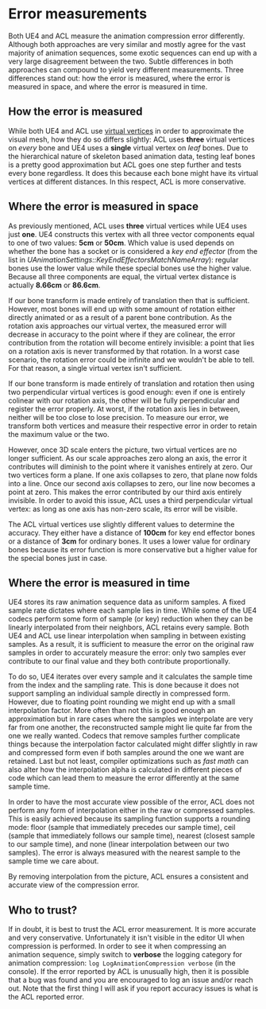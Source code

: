 # Error measurements

Both UE4 and ACL measure the animation compression error differently. Although both approaches are very similar and mostly agree for the vast majority of animation sequences, some exotic sequences can end up with a very large disagreement between the two. Subtle differences in both approaches can compound to yield very different measurements. Three differences stand out: how the error is measured, where the error is measured in space, and where the error is measured in time.

## How the error is measured

While both UE4 and ACL use [virtual vertices](https://nfrechette.github.io/2016/11/01/anim_compression_accuracy/) in order to approximate the visual mesh, how they do so differs slightly: ACL uses **three** virtual vertices on *every* bone and UE4 uses a **single** virtual vertex on *leaf* bones. Due to the hierarchical nature of skeleton based animation data, testing leaf bones is a pretty good approximation but ACL goes one step further and tests every bone regardless. It does this because each bone might have its virtual vertices at different distances. In this respect, ACL is more conservative.

## Where the error is measured in space

As previously mentioned, ACL uses **three** virtual vertices while UE4 uses just **one**. UE4 constructs this vertex with all three vector components equal to one of two values: **5cm** or **50cm**. Which value is used depends on whether the bone has a socket or is considered a *key end effector* (from the list in *UAnimationSettings::KeyEndEffectorsMatchNameArray*): regular bones use the lower value while these special bones use the higher value. Because all three components are equal, the virtual vertex distance is actually **8.66cm** or **86.6cm**.

If our bone transform is made entirely of translation then that is sufficient. However, most bones will end up with some amount of rotation either directly animated or as a result of a parent bone contribution. As the rotation axis approaches our virtual vertex, the measured error will decrease in accuracy to the point where if they are colinear, the error contribution from the rotation will become entirely invisible: a point that lies on a rotation axis is never transformed by that rotation. In a worst case scenario, the rotation error could be infinite and we wouldn't be able to tell. For that reason, a single virtual vertex isn't sufficient.

If our bone transform is made entirely of translation and rotation then using two perpendicular virtual vertices is good enough: even if one is entirely colinear with our rotation axis, the other will be fully perpendicular and register the error properly. At worst, if the rotation axis lies in between, neither will be too close to lose precision. To measure our error, we transform both vertices and measure their respective error in order to retain the maximum value or the two.

However, once 3D scale enters the picture, two virtual vertices are no longer sufficient. As our scale approaches zero along an axis, the error it contributes will diminish to the point where it vanishes entirely at zero. Our two vertices form a plane. If one axis collapses to zero, that plane now folds into a line. Once our second axis collapses to zero, our line now becomes a point at zero. This makes the error contributed by our third axis entirely invisible. In order to avoid this issue, ACL uses a third perpendicular virtual vertex: as long as one axis has non-zero scale, its error will be visible.

The ACL virtual vertices use slightly different values to determine the accuracy. They either have a distance of **100cm** for key end effector bones or a distance of **3cm** for ordinary bones. It uses a lower value for ordinary bones because its error function is more conservative but a higher value for the special bones just in case.

## Where the error is measured in time

UE4 stores its raw animation sequence data as uniform samples. A fixed sample rate dictates where each sample lies in time. While some of the UE4 codecs perform some form of sample (or key) reduction when they can be linearly interpolated from their neighbors, ACL retains every sample. Both UE4 and ACL use linear interpolation when sampling in between existing samples. As a result, it is sufficient to measure the error on the original raw samples in order to accurately measure the error: only two samples ever contribute to our final value and they both contribute proportionally.

To do so, UE4 iterates over every sample and it calculates the sample time from the index and the sampling rate. This is done because it does not support sampling an individual sample directly in compressed form. However, due to floating point rounding we might end up with a small interpolation factor. More often than not this is good enough an approximation but in rare cases where the samples we interpolate are very far from one another, the reconstructed sample might lie quite far from the one we really wanted. Codecs that remove samples further complicate things because the interpolation factor calculated might differ slightly in raw and compressed form even if both samples around the one we want are retained. Last but not least, compiler optimizations such as *fast math* can also alter how the interpolation alpha is calculated in different pieces of code which can lead them to measure the error differently at the same sample time.

In order to have the most accurate view possible of the error, ACL does not perform any form of interpolation either in the raw or compressed samples. This is easily achieved because its sampling function supports a rounding mode: floor (sample that immediately precedes our sample time), ceil (sample that immediately follows our sample time), nearest (closest sample to our sample time), and none (linear interpolation between our two samples). The error is always measured with the nearest sample to the sample time we care about.

By removing interpolation from the picture, ACL ensures a consistent and accurate view of the compression error.

## Who to trust?

If in doubt, it is best to trust the ACL error measurement. It is more accurate and very conservative. Unfortunately it isn't visible in the editor UI when compression is performed. In order to see it when compressing an animation sequence, simply switch to **verbose** the logging category for animation compression: `log LogAnimationCompression verbose` (in the console). If the error reported by ACL is unusually high, then it is possible that a bug was found and you are encouraged to log an issue and/or reach out. Note that the first thing I will ask if you report accuracy issues is what is the ACL reported error.
